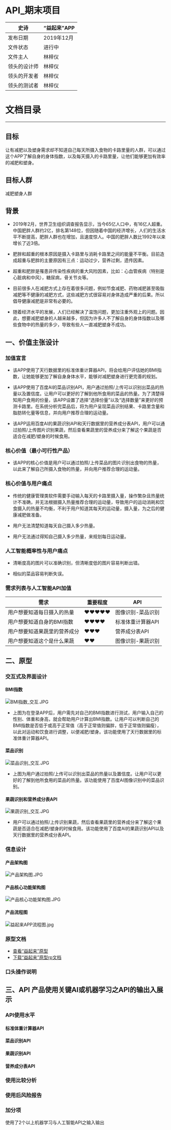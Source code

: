 # API_期末项目

| 史诗      | “益起来”APP |
| ------------ | ------------- |
| 发布日期     | 2019年12月    |
| 文件状态     | 进行中        |
| 文件主人     | 林梓仪        |
| 领头的设计师 | 林梓仪        |
| 领头的开发者 | 林梓仪        |
| 领头的测试者 | 林梓仪        |

# 文档目录



-------
## 目标
让有减肥以及塑身需求却不知道自己每天所摄入食物的卡路里量的人群，可以通过这个APP了解自身的身体指数，以及每天摄入的卡路里量，让他们能够更加有效率的减肥和塑身。

## 目标人群
减肥塑身人群

## 背景
- 2019年2月，世界卫生组织调查报告显示，当今65亿人口中，有16亿人超重。中国肥胖人群约2亿，排名第148位，但因随着中国的经济增长，人们的生活水平不断提高，肥胖人群也在增加，且速度惊人。中国的肥胖人数比1992年以来增长了近3倍。

- 肥胖和超重的根本原因是摄入卡路里与消耗卡路里之间的能量不平衡。目前造成超重与肥胖的主要原因有三点：运动过少，营养过剩，遗传因素。

- 超重和肥胖是罹患非传染性疾病的重大风险因素，比如：心血管疾病（特别是心脏病和中风），糖尿病，骨关节炎等。

- 目前很多人在减肥方式上存在着很多问题，例如节食减肥、药物减肥甚至吸脂减肥等不健康的减肥方式，这些减肥方式很容易对身体造成严重的后果。所以倡导健康减肥是非常有必要的。

- 随着经济水平的发展，人们已经解决了温饱问题，更加注重外观上的问题。因此，想要减肥塑身的人越来越多，但因为许多人不了解自身的身体指数以及哪些食物中的热量的多少，导致有些人一直减肥塑身不成功。

## 一、价值主张设计
### 加值宣言 
- 该APP使用了天行数据里的标准体重计算器API，将会给用户评估她的BMI指数，让她能够更加了解自身身体水平，能够对减肥塑身进行更完善的规划。

- 该APP使用了百度AI的菜品识别API，用户通过拍照/上传可以识别出菜品的热量以及置信度。让用户可以更好的了解到他所食用的菜品的热量。为了清楚得知用户食用的份量，该APP设置了选择“选择份量”以及“选择数量”来更好的预测卡路里。在系统分析完菜品后，将为用户呈现菜品识别结果、卡路里含量和脂肪转化量等信息，并向用户推荐合理的运动量。

- 该APP运用百度AI的果蔬识别API和天行数据里的营养成分表API，用户可以通过拍照/上传图片识别果蔬，然后查看果蔬里的营养成分来了解这个果蔬是否适合在减肥/塑身的时候食用。

### 核心价值（最小可行性产品）
- 该APP的核心价值是用户可以通过拍照/上传菜品的图片识别出食物的热量，以此来了解自己所摄入食物的热量，并向用户推荐合理的运动量。


### 核心价值与用户痛点
- 传统的健康管理类软件需要手动输入每天的卡路里摄入量，操作繁杂且热量统计不准确，并无法根据摄入热量推荐合理的运动量，导致用户的运动消耗和饮食摄入的热量不均衡，不利于用户知道其每天的运动量，摄入量，为之后的健康减肥做准备。

- 用户无法清楚知道每天自己摄入多少热量。

- 用户无法通过得知自己摄入多少热量，来规划每日运动量。


### 人工智能概率性与用户痛点
- 清晰度高的图片可以准确识别，但清晰度低的图片容易判断出错。

- 相似的菜品容易判断失误。

### 需求列表与人工智能API加值
| 需求                     | 重要程度 | API               |
| ------------------------ | -------- | ----------------- |
| 用户想要知道每日摄入的热量     | ♥♥♥♥♥   | 图像识别-菜品识别 |
| 用户想要知道自身的BMI指数 | ♥♥♥♥   | 标准体重计算器API   |
| 用户想要知道果蔬里的营养成分  | ♥♥♥ | 营养成分表API   |
| 用户想要知道这个是什么果蔬  | ♥♥ | 图像识别-果蔬识别  |


## 二、原型
### 交互式及界面设计
#### BMI指数
![BMI指数_交互.JPG](https://upload-images.jianshu.io/upload_images/9476218-3c398eadfc162cd9.JPG?imageMogr2/auto-orient/strip%7CimageView2/2/w/1240)
- 上图为在登录APP后，用户需先对自己的BMI指数进行测试，用户输入自己的性别、体重和身高，就会帮助用户计算出BMI指数。让用户可以判断自己的BMI指数是否低于或高于正常值（高于正常值则偏胖，低于正常值则偏瘦），以此对运动和饮食进行调整，以便减肥/塑身。该功能使用了天行数据里的标准体重计算器API。

#### 菜品识别
![菜品识别_交互.JPG](https://upload-images.jianshu.io/upload_images/9476218-c2f79e87cb43cf14.JPG?imageMogr2/auto-orient/strip%7CimageView2/2/w/1240)
- 上图为用户通过拍照/上传可以识别出菜品的热量以及置信度。让用户可以更好的了解到他所食用的菜品的热量。该功能使用了百度AI图像识别中的菜品识别。

#### 果蔬识别和营养成分表API 
![果蔬识别_交互.JPG](https://upload-images.jianshu.io/upload_images/9476218-78869e4ce8ada57c.JPG?imageMogr2/auto-orient/strip%7CimageView2/2/w/1240)
- 用户可以通过拍照/上传识别果蔬，然后查看果蔬里的营养成分来了解这个果蔬是否适合在减肥/塑身的时候食用。该功能使用了百度AI的果蔬识别API以及天行数据里的营养成分表API。

### 信息设计

#### 产品架构图
![产品架构图.JPG](https://upload-images.jianshu.io/upload_images/9476218-3432d276e0da81c1.JPG?imageMogr2/auto-orient/strip%7CimageView2/2/w/1240)

#### 产品核心功能架构图
![产品核心功能架构图.JPG](https://upload-images.jianshu.io/upload_images/9476218-6d1bed9ad17334d7.JPG?imageMogr2/auto-orient/strip%7CimageView2/2/w/1240)

#### 产品流程图
![益起来APP流程图.jpg](https://upload-images.jianshu.io/upload_images/9476218-cbb56f1cf6eeedb3.jpg?imageMogr2/auto-orient/strip%7CimageView2/2/w/1240)

### 原型文档
- [查看“益起来”原型](http://nfunm054.gitee.io/api_final_project/)
- [下载“益起来”原型rp文档](https://github.com/NFUNM054/final_project/blob/master/API%E2%80%94%E2%80%94%E7%9B%8A%E8%B5%B7%E6%9D%A5%E5%8E%9F%E5%9E%8B.rp)

### 口头操作说明

## 三、API 产品使用关键AI或机器学习之API的输出入展示 
### API使用水平
#### 标准体重计算器API


#### 菜品识别API


#### 果蔬识别API


#### 营养成分表API

### 使用比较分析


### 使用后风险报告


### 加分项
使用了2个以上机器学习与人工智能API之输入输出
